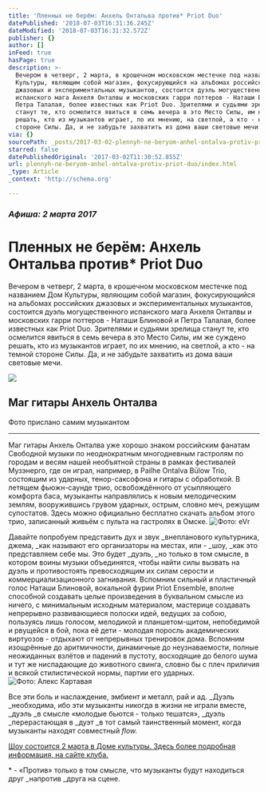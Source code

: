 ```yaml
---
title: 'Пленных не берём: Анхель Онтальва против* Priot Duo'
datePublished: '2018-07-03T16:31:36.245Z'
dateModified: '2018-07-03T16:31:32.572Z'
publisher: {}
author: []
inFeed: true
hasPage: true
description: >-
  Вечером в четверг, 2 марта, в крошечном московском местечке под названием Дом
  Культуры, являющим собой магазин, фокусирующийся на альбомах российских
  джазовых и экспериментальных музыкантов, состоится дуэль могущественного
  испанского мага Анхеля Онталвы и московских гарри поттеров - Наташи Блиновой и
  Петра Талалая, более известных как Priot Duo. Зрителями и судьями зрелища
  станут те, кто осмелится явиться в семь вечера в это Место Силы, им же суждено
  решать, кто из музыкантов играет, по их мнению, на светлой, а кто - на темной
  стороне Силы. Да, и не забудьте захватить из дома ваши световые мечи.
via: {}
sourcePath: _posts/2017-03-02-plennyh-ne-beryom-anhel-ontalva-protiv-priot-duo.md
starred: false
datePublishedOriginal: '2017-03-02T11:30:52.855Z'
url: plennyh-ne-beryom-anhel-ontalva-protiv-priot-duo/index.html
_type: Article
_context: 'http://schema.org'

---
```

### _Афиша: 2 марта 2017_

# Пленных не берём: Анхель Онтальва против\* Priot Duo

Вечером в четверг, 2 марта, в крошечном московском местечке под названием Дом Культуры, являющим собой магазин, фокусирующийся на альбомах российских джазовых и экспериментальных музыкантов, состоится дуэль могущественного испанского мага Анхеля Онталвы и московских гарри поттеров - Наташи Блиновой и Петра Талалая, более известных как Priot Duo. Зрителями и судьями зрелища станут те, кто осмелится явиться в семь вечера в это Место Силы, им же суждено решать, кто из музыкантов играет, по их мнению, на светлой, а кто - на темной стороне Силы. Да, и не забудьте захватить из дома ваши световые мечи.

<article style=""><img src="https://the-grid-user-content.s3-us-west-2.amazonaws.com/0e710976-c677-480a-9761-b9e179daf039.jpg" /><h1>Маг гитары Анхель Онталва</h1><p>Фото прислано самим музыкантом</p></article>

---

Маг гитары Анхель Онталва уже хорошо знаком российским фанатам Свободной музыки по неоднократным многодневным гастролям по городам и весям нашей необъятной страны в рамках фестивалей Музэнерго, где он играл, например, в Pailhe Ontalva Bülow Trio, состоящим из ударных, тенор-саксофона и гитары с обработкой. В летящем фьюжн-саунде трио, освобождённого от усыпляющего комфорта баса, музыканты направлялись к новым мелодическим землям, вооружившись грувом ударных, острым, словно меч, режущим супостатов. Здесь можно официально бесплатно скачать альбом этого трио, записанный живьём с пульта на гастролях в Омске.
![Фото: eVr](https://the-grid-user-content.s3-us-west-2.amazonaws.com/e7fd10b8-5aa9-4f97-aa82-2cdf97333140.jpg)

Давайте попробуем представить дух и звук _внепланового культурника, джема, _как называют его организаторы на местах, или - _шоу, _как это представляем себе мы. Это будет _дуэль, _но только в том смысле, в котором воины музыки объединятся, чтобы найти силы вызвать на дуэль и противостоять превосходящим их силам серости и коммерциализационного загнивания. Вспомним сильный и пластичный голос Наташи Блиновой, вокальной фурии Priot Ensemble, вполне способной создавать целые произведения в буквальном смысле из ничего, с минимальным исходным материалом, мастерице создавать непрерывно развивающиеся полоски идей, ведущих за собою, пользуясь лишь голосом, мелодикой и планшетом-щитом, непобедимой и рвущейся в бой, пока её дети - молодая поросль академических виртуозов - отдыхают от непрерывных тренировок дома. Вспомним изощрённые до аритмичности, динамичные до неузнаваемости, полные неожиданных взлётов и падений в пустоту, восходящие до белого шума и тут же ниспадающие до животного свинга, словно бы с плеч приличия и всякой стилистической нормы, партии его ударных.
![Фото: Алекс Картавая](https://the-grid-user-content.s3-us-west-2.amazonaws.com/0258447e-01f8-4686-8c25-31fc15635203.jpg)

Все эти боль и наслаждение, эмбиент и металл, рай и ад. _Дуэль _необходима, ибо эти музыканты никогда в жизни не играли вместе, _дуэль _в смысле «молодые бьются - только тешатся», _дуэль _перерастающая в _дуэт _в тот самый таинственный момент, когда музыканты находят совместный _flow._

[Шоу состоится 2 марта в Доме культуры. Здесь более подробная информация, на сайте клуба.][0]

\* - «Против» только в том смысле, что музыканты будут находиться друг _напротив _друга на сцене.

[0]: http://www.domkultury.su/meetings.php?meetingid=339 "Angel Ontalva and Friends"